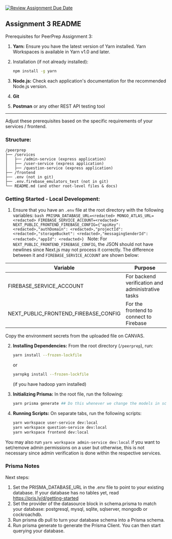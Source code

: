 [![Review Assignment Due Date](https://classroom.github.com/assets/deadline-readme-button-24ddc0f5d75046c5622901739e7c5dd533143b0c8e959d652212380cedb1ea36.svg)](https://classroom.github.com/a/6BOvYMwN)

## Assignment 3 README

Prerequisites for PeerPrep Assignment 3:

1. **Yarn:** Ensure you have the latest version of Yarn installed. Yarn
   Workspaces is available in Yarn v1.0 and later.
2. Installation (if not already installed):

   ```bash
   npm install -g yarn
   ```

3. **Node.js:** Check each application's documentation for the recommended
   Node.js version.
4. **Git**
5. **Postman** or any other REST API testing tool

---

Adjust these prerequisites based on the specific requirements of
your services / frontend.

### Structure:

```
/peerprep
├── /services
│   ├── /admin-service (express application)
│   ├── /user-service (express application)
│   ├── /question-service (express application)
├── /frontend
├── .env (not in git)
├── .env.firebase_emulators_test (not in git)
└── README.md (and other root-level files & docs)
```

### Getting Started - Local Development:

1. Ensure that you have an `.env` file at the root directory with the following variables:
   `bash
 PRISMA_DATABASE_URL=<redacted>
 MONGO_ATLAS_URL=<redacted>
 FIREBASE_SERVICE_ACCOUNT=<redacted>
 NEXT_PUBLIC_FRONTEND_FIREBASE_CONFIG={"apiKey": <redacted>,"authDomain": <redacted>,"projectId": <redacted>,"storageBucket": <redacted>,"messagingSenderId": <redacted>,"appId": <redacted>}
 `
   Note: For `NEXT_PUBLIC_FRONTEND_FIREBASE_CONFIG`, the JSON should not have newlines since Next.js may not process it correctly.
   The difference between it and `FIREBASE_SERVICE_ACCOUNT` are shown below:

| Variable                             | Purpose                                           |
| ------------------------------------ | ------------------------------------------------- |
| FIREBASE_SERVICE_ACCOUNT             | For backend verification and administrative tasks |
| NEXT_PUBLIC_FRONTEND_FIREBASE_CONFIG | For the frontend to connect to Firebase           |

Copy the environment secrets from the uploaded file on CANVAS.


2. **Installing Dependencies:** From the root directory (`/peerprep`), run:

   ```bash
   yarn install --frozen-lockfile
   ```

   or

   ```bash
   yarnpkg install --frozen-lockfile
   ```

   (if you have hadoop yarn installed)

3. **Initializing Prisma:** In the root file, run the following:

   ```bash
   yarn prisma generate ## Do this whenever we change the models in schema.prisma
   ```

4. **Running Scripts:** On separate tabs, run the following scripts:

   ```bash
   yarn workspace user-service dev:local
   yarn workspace question-service dev:local
   yarn workspace frontend dev:local
   ```
You may also run `yarn workspace admin-service dev:local` if you want to set/remove admin permissions on a user but 
otherwise, this is not necessary since admin verification is done within the respective services.

### Prisma Notes

Next steps:

1. Set the PRISMA_DATABASE_URL in the .env file to point to your existing database. If
   your database has no tables yet, read https://pris.ly/d/getting-started
2. Set the provider of the datasource block in schema.prisma to match your
   database: postgresql, mysql, sqlite, sqlserver, mongodb or cockroachdb.
3. Run prisma db pull to turn your database schema into a Prisma schema.
4. Run prisma generate to generate the Prisma Client. You can then start
   querying your database.
